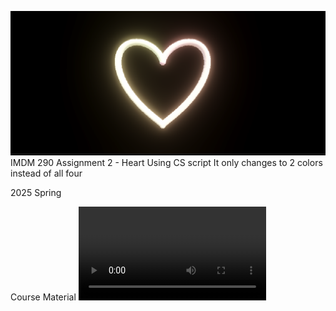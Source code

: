 ![imdm290_a2_heart](https://github.com/honglimmun/IMDM290-2025S/blob/main/imdm290_a2_heart.png)
IMDM 290 
Assignment 2 - Heart Using CS script
It only changes to 2 colors instead of all four

2025 Spring

Course Material 
![Screen Recording 2025-02-12 235410](https://github.com/honglimmun/IMDM290-2025S/blob/main/Screen%20Recording%202025-02-12%20235410.mp4)
